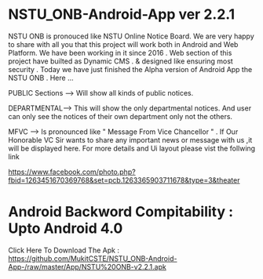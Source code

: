 # NSTU_ONB-Android-App ver 2.2.1
NSTU ONB is pronouced like NSTU Online Notice Board. We are very happy to share with all you that this project will work both in Android and Web Platform. We have been working in it since 2016 . Web section of this project have builted as Dynamic CMS . &amp; designed like ensuring most security . Today we have just finished the Alpha version of Android App the NSTU ONB . 
Here ...

PUBLIC Sections --> Will show all kinds of public notices.

DEPARTMENTAL--> This will show the only departmental notices. And user can only see the notices of their own department only not the others.

MFVC --> Is pronounced like " Message From Vice Chancellor " . If Our Honorable VC Sir wants to share any important news or message with us ,it will be displayed here.
For more details and Ui layout please vist the follwing link 

https://www.facebook.com/photo.php?fbid=1263451670369768&set=pcb.1263365903711678&type=3&theater

# Android Backword Compitability : Upto Android 4.0 

 Click Here To Download The  Apk : https://github.com/MukitCSTE/NSTU_ONB-Android-App-/raw/master/App/NSTU%20ONB-v2.2.1.apk
